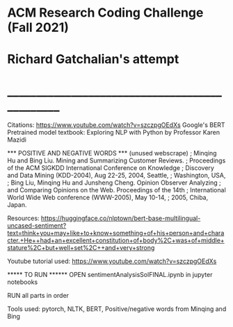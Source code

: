 # ACM Research Coding Challenge (Fall 2021)
# Richard Gatchalian's attempt
# ______________________________________________
Citations:
https://www.youtube.com/watch?v=szczpgOEdXs
Google's BERT Pretrained model
textbook: Exploring NLP with Python by Professor Karen Mazidi



*** POSITIVE AND NEGATIVE WORDS *** (unused webscrape)
;   Minqing Hu and Bing Liu. Mining and Summarizing Customer Reviews. 
;       Proceedings of the ACM SIGKDD International Conference on Knowledge 
;       Discovery and Data Mining (KDD-2004), Aug 22-25, 2004, Seattle, 
;       Washington, USA, 
;   Bing Liu, Minqing Hu and Junsheng Cheng. Opinion Observer Analyzing 
;       and Comparing Opinions on the Web. Proceedings of the 14th 
;       International World Wide Web conference (WWW-2005), May 10-14, 
;       2005, Chiba, Japan.


Resources:
https://huggingface.co/nlptown/bert-base-multilingual-uncased-sentiment?text=think+you+may+like+to+know+something+of+his+person+and+character.+He++had+an+excellent+constitution+of+body%2C+was+of+middle+stature%2C+but+well+set%2C++and+very+strong


Youtube tutorial used:
https://www.youtube.com/watch?v=szczpgOEdXs

***** TO RUN ******
OPEN sentimentAnalysisSolFINAL.ipynb in jupyter notebooks 


RUN all parts in order


Tools used: pytorch, NLTK, BERT, Positive/negative words from Minqing and Bing

